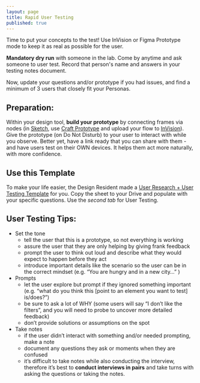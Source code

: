 ```yaml
---
layout: page
title: Rapid User Testing
published: true
---
```



Time to put your concepts to the test! Use InVision or Figma Prototype mode to keep it as real as possible for the user.

**Mandatory dry run** with someone in the lab. Come by anytime and ask someone to user test. Record that person's name and answers in your testing notes document.

Now, update your questions and/or prototype if you had issues, and find a minimum of 3 users that closely fit your Personas.

## Preparation:
Within your design tool, **build your prototype** by connecting frames via nodes (in [Sketch](https://www.sketchapp.com/), use [Craft Prototype](https://vimeo.com/217893619) and upload your flow to [InVision](https://www.invisionapp.com/)). Give the prototype (on Do Not Disturb) to your user to interact with while you observe. Better yet, have a link ready that you can share with them - and have users test on their OWN devices. It helps them act more naturally, with more confidence.

## Use this Template
To make your life easier, the Design Resident made a [User Research + User Testing Template](https://docs.google.com/spreadsheets/d/1gKQyrXQKgv_zLd7S20WOh8IB6I9i2WX_XkQ5Kq0MYDk/edit?usp=sharing) for you. Copy the sheet to your Drive and populate with your specific questions. Use the *second tab* for User Testing.


## User Testing Tips:
* Set the tone
  * tell the user that this is a prototype, so not everything is working
  * assure the user that they are only helping by giving frank feedback
  * prompt the user to think out loud and describe what they would expect to happen before they act
  * introduce important details like the scenario so the user can be in the correct mindset (e.g. “You are hungry and in a new city…” )
* Prompts
  * let the user explore but prompt if they ignored something important (e.g. “what do you think this [point to an element you want to test] is/does?”)
  * be sure to ask a lot of WHY (some users will say “I don’t like the filters”, and you will need to probe to uncover more detailed feedback)
  * don’t provide solutions or assumptions on the spot
* Take notes
  * if the user didn’t interact with something and/or needed prompting, make a note
  * document any questions they ask or moments when they are confused
  * it’s difficult to take notes while also conducting the interview, therefore it’s best to **conduct interviews in pairs** and take turns with asking the questions or taking the notes.
